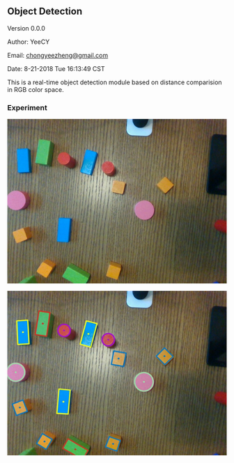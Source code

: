 ## Object Detection ##
Version 0.0.0

Author: YeeCY

Email:  chongyeezheng@gmail.com

Date:   8-21-2018 Tue 16:13:49 CST

  This is a real-time object detection module based on distance comparision in RGB color space.

### Experiment ###
  ![This is a source image.](https://github.com/shendeguize/DeeCamp-2018-RobotArm/blob/master/Group2/objectDetection/images/src1.jpg)

  ![This is a destination image](https://github.com/shendeguize/DeeCamp-2018-RobotArm/blob/master/Group2/objectDetection/images/dst1.jpg)
